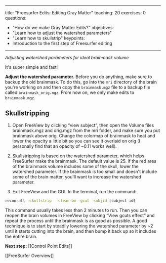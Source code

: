 
---
title: "Freesurfer Edits: Editing Gray Matter"
teaching: 20
exercises: 0
questions:
- "How do we make Gray Matter Edits?"
objectives:
- "Learn how to adjust the watershed parameters"
- "Learn how to skullstrip"
keypoints:
- Introduction to the first step of Freesurfer editing
---

*Adjusting watershed parameters for ideal brainmask volume*

It's super simple and fast!

**Adjust the watershed parameter.** Before you do anything, make sure to backup the old brainmask. To do this, go into the `mri` directory of the brain you're working on and then copy the `brainmask.mgz` file to a backup file called `brainmask_orig.mgz`. From now on, we only make edits to `brainmask.mgz`. 

## Skullstripping

1. Open FreeView by clicking “view subject”, then open the Volume files brainmask.mgz and orig.mgz from the mri folder, and make sure you put brainmask above orig. Change the colormap of brainmask to heat and lower the opacity a little bit so you can see it overlaid on orig (I personally find that an opacity of ~0.11 works well). 

2. Skullstripping is based on the watershed parameter, which helps FreeSurfer make the brainmask. The default value is 25. If the red area of the brainmask volume includes some of the skull, lower the watershed parameter. If the brainmask is too small and doesn't include some of the brain matter, you'll want to increase the watershed parameter. 

3. Exit FreeView and the GUI. In the terminal, run the command:
```bash
recon-all -skullstrip  -clean-bm -gcut -subjid [subject id]
```
This command usually takes less than 2 minutes to run. Then you can reopen the brain volumes in FreeView by clicking “View gcuts effect” and repeat the process until the brainmask is as good as possible. A good technique is to start by steadily lowering the watershed parameter by ~2 until it starts cutting into the brain, and then bump it back up so it includes the entire brain.

**Next step:** [[Control Point Edits]]

[[FreeSurfer Overview]]
